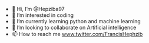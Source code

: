 - 👋 Hi, I’m @Hepziba97
- 👀 I’m interested in coding
- 🌱 I’m currently learning python and machine learning
- 💞️ I’m looking to collaborate on Artificial intelligence
- 📫 How to reach me www.twitter.com/FrancisHephzib

<!---
Hepziba97/Hepziba97 is a ✨ special ✨ repository because its `README.md` (this file) appears on your GitHub profile.
You can click the Preview link to take a look at your changes.
--->
